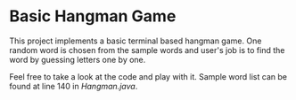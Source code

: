# Basic Hangman Game
This project implements a basic terminal based hangman game. One random word is chosen from the sample words and user's job is to find the word by guessing letters one by one.

Feel free to take a look at the code and play with it. Sample word list can be found at line 140 in *Hangman.java*.
